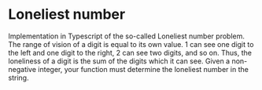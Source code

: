 # Loneliest number
Implementation in Typescript of the so-called Loneliest number problem.
The range of vision of a digit is equal to its own value. 1 can see one digit to the left and one digit to the right, 2 can see two digits, and so on.
Thus, the loneliness of a digit is the sum of the digits which it can see.
Given a non-negative integer, your function must determine the loneliest number in the string.
